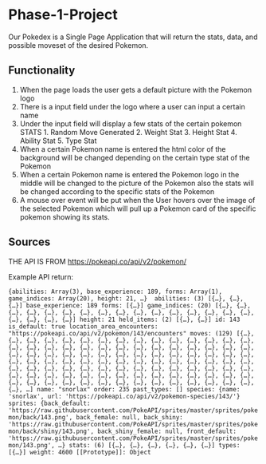# Phase-1-Project

Our Pokedex is a Single Page Application that will return the stats, data, and possible moveset of the desired Pokemon.

## Functionality

1. When the page loads the user gets a default picture with the Pokemon logo
2. There is a input field under the logo where a user can input a certain name
3. Under the input field will display a few stats of the certain pokemon
        STATS
        1. Random Move Generated
        2. Weight Stat
        3. Height Stat
        4. Ability Stat
        5. Type Stat
4. When a certain Pokemon name is entered the html color of the background will be changed depending on the certain type stat of the Pokemon
5. When a certain Pokemon name is entered the Pokemon logo in the middle will be changed to the picture of the Pokemon also the stats will be changed according to the 
specific stats of the Pokemon
6. A mouse over event will be put when the User hovers over the image of the selected Pokemon which will pull up a Pokemon card of the specific pokemon showing its stats.


## Sources

THE API IS FROM https://pokeapi.co/api/v2/pokemon/

Example API return:


`
{abilities: Array(3), base_experience: 189, forms: Array(1), game_indices: Array(20), height: 21, …} 
abilities: (3) [{…}, {…}, {…}]
base_experience: 189
forms: [{…}]
game_indices: (20) [{…}, {…}, {…}, {…}, {…}, {…}, {…}, {…}, {…}, {…}, {…}, {…}, {…}, {…}, {…}, {…}, {…}, {…}, {…}, {…}]
height: 21
held_items: (2) [{…}, {…}]
id: 143
is_default: true
location_area_encounters: "https://pokeapi.co/api/v2/pokemon/143/encounters"
moves: (129) [{…}, {…}, {…}, {…}, {…}, {…}, {…}, {…}, {…}, {…}, {…}, {…}, {…}, {…}, {…}, {…}, {…}, {…}, {…}, {…}, {…}, {…}, {…}, {…}, {…}, {…}, {…}, {…}, {…}, {…}, {…}, {…}, {…}, {…}, {…}, {…}, {…}, {…}, {…}, {…}, {…}, {…}, {…}, {…}, {…}, {…}, {…}, {…}, {…}, {…}, {…}, {…}, {…}, {…}, {…}, {…}, {…}, {…}, {…}, {…}, {…}, {…}, {…}, {…}, {…}, {…}, {…}, {…}, {…}, {…}, {…}, {…}, {…}, {…}, {…}, {…}, {…}, {…}, {…}, {…}, {…}, {…}, {…}, {…}, {…}, {…}, {…}, {…}, {…}, {…}, {…}, {…}, {…}, {…}, {…}, {…}, {…}, {…}, {…}, {…}, …]
name: "snorlax"
order: 235
past_types: []
species: {name: 'snorlax', url: 'https://pokeapi.co/api/v2/pokemon-species/143/'}
sprites: {back_default: 'https://raw.githubusercontent.com/PokeAPI/sprites/master/sprites/pokemon/back/143.png', back_female: null, back_shiny: 'https://raw.githubusercontent.com/PokeAPI/sprites/master/sprites/pokemon/back/shiny/143.png', back_shiny_female: null, front_default: 'https://raw.githubusercontent.com/PokeAPI/sprites/master/sprites/pokemon/143.png', …}
stats: (6) [{…}, {…}, {…}, {…}, {…}, {…}]
types: [{…}]
weight: 4600
[[Prototype]]: Object
`

